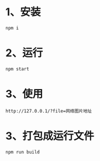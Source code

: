 # 1、安装
```
npm i
```
# 2、运行
```
npm start
```
# 3、使用
```
http://127.0.0.1/?file=网络图片地址
```
# 3、打包成运行文件
```
npm run build
```
